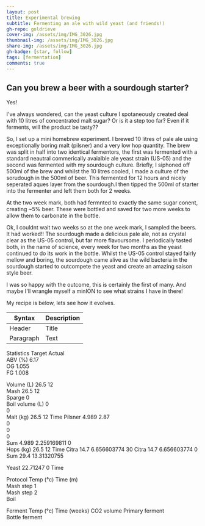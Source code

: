 ```yaml
---
layout: post
title: Experimental brewing
subtitle: Fermenting an ale with wild yeast (and friends!)
gh-repo: goldrieve
cover-img: /assets/img/IMG_3026.jpg
thumbnail-img: /assets/img/IMG_3026.jpg
share-img: /assets/img/IMG_3026.jpg
gh-badge: [star, follow]
tags: [fermentation]
comments: true
---
```


## Can you brew a beer with a sourdough starter?

Yes!

I've always wondered, can the yeast culture I spotaneously created deal with 10 litres of concentrated malt sugar? Or is it a step too far? Even if it ferments, will the product be tasty??

So, I set up a mini homebrew experiment. I brewed 10 litres of pale ale using exceptionally boring malt (pilsner) and a very low hop quantity. The brew was split in half into two identical fermentors, the first was fermented with a standard neautral commerically avaialble ale yeast strain (US-05) and the second was fermented with my sourdough culture. Briefly, I siphoned off 500ml of the brew and whilst the 10 litres cooled, I made a culture of the sorudough in the 500ml of beer. This fermented for 12 hours and nicely seperated aques layer from the sourdough.I then tipped the 500ml of starter into the fermenter and left them both for 2 weeks. 

At the two week mark, both had fermnted to exactly the same sugar conent, creating ~5% beer. These were bottled and saved for two more weeks to allow them to carbonate in the bottle. 

Ok, I couldnt wait two weeks so at the one week mark, I sampled the beers. It had worked!! The sourdough made a delicious pale ale, not as crystal clear as the US-05 control, but far more flavoursome. I periodically tasted both, in the name of science, every week for two months as the yeast continued to do its work in the bottle. Whilst the US-05 control stayed fairly mellow and boring, the sourdough came alive as the wild bacteria in the sourdough started to outcompete the yeast and create an amazing saison style beer. 

I was so happy with the outcome, this is certainly the first of many. And maybe I'll wrangle myself a minION to see what strains I have in there! 

My recipe is below, lets see how it evolves.

| Syntax      | Description |
| ----------- | ----------- |
| Header      | Title       |
| Paragraph   | Text        |


Statistics	Target	Actual	
ABV (%)		6.17	
OG		1.055	
FG		1.008	
			
Volume (L)	26.5	12	
Mash	26.5	12	
Sparge		0	
Boil volume (L)		0	
		0	
Malt (kg)	26.5	12	Time
Pilsner	4.989	2.87	
		0	
		0	
		0	
Sum	4.989	2.259169811	
		0	
Hops (kg)	26.5	12	Time
Citra 	14.7	6.656603774	30
Citra 	14.7	6.656603774	0
Sum	29.4	13.31320755	
			
Yeast	22.71247	0	Time
			
			
Protocol	Temp (°c)	Time (m)	
Mash step 1			
Mash step 2			
Boil			
			
Ferment	Temp (°c)	Time (weeks)	CO2 volume
Primary ferment 			
Bottle ferment
